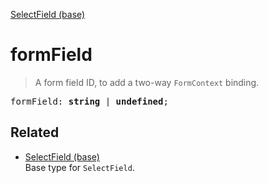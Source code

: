[SelectField (base)](SelectField_base.md)

# formField

> A form field ID, to add a two-way `FormContext` binding.

<pre class="docgen_signature">formField: <b>string</b> | <b>undefined</b>;</pre>

## Related

- [<!--{ref:type}-->SelectField (base)](SelectField_base.md) \
    Base type for `SelectField`.
